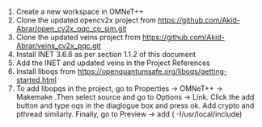 1. Create a new workspace in OMNeT++
2. Clone the updated opencv2x project from https://github.com/Akid-Abrar/open_cv2x_pqc_co_sim.git
3. Clone the updated veins project from https://github.com/Akid-Abrar/veins_cv2x_pqc.git
4. Install INET 3.6.6 as per section 1.1.2 of this document
5. Add the INET and updated veins in the Project References
6. Install liboqs from https://openquantumsafe.org/liboqs/getting-started.html
7. To add libopqs in the project, go to Properties -> OMNeT++ -> Makemake .Then select source and 	go to Options -> Link. Click the add button and type oqs in the diaglogue box and press ok. 	Add crypto and pthread similarly. Finally, go to Preview -> add ( -I/usr/local/include)

